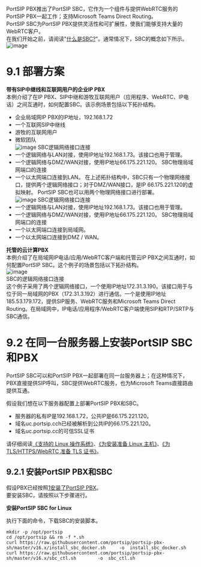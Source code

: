 PortSIP PBX推出了PortSIP SBC，它作为一个组件与提供WebRTC服务的PortSIP PBX一起工作；支持Microsoft Teams Direct Routing。  
PortSIP SBC为PortSIP PBX提供灵活性和可扩展性，使我们能够支持大量的WebRTC客户。  
在我们开始之前，请阅读"[什么是SBC?](https://support.portsip.com/tutorials/what-is-an-sbc)"。通常情况下，SBC的概念如下所示。  
![image](https://user-images.githubusercontent.com/112454775/217741986-8f856139-71fa-4ad8-ad4d-437cdd3daf31.png)
# 9.1 部署方案  
**带有SIP中继线和互联网用户的企业IP PBX**  
本例介绍了在IP PBX、SIP中继和游牧互联网用户（应用程序、WebRTC、IP电话）之间互通时，如何配置SBC。该示例场景包括以下拓扑结构。  
+ 企业局域网IP PBX的IP地址，192.168.1.72  
+ 一个互联网SIP中继线  
+ 游牧的互联网用户  
+ 微软团队  
![image](https://user-images.githubusercontent.com/112454775/217743875-fe77e3d1-e95b-4bac-b65d-b4b59f5a1394.png)
SBC逻辑网络接口连接
+ 一个逻辑网络与LAN对接，使用IP地址192.168.1.73。该接口也用于管理。
+ 一个逻辑网络与DMZ/WAN对接，使用IP地址66.175.221.120。
SBC物理局域网端口的连接
+ 一个以太网端口连接到LAN。
在上述拓扑结构中，SBC只有一个物理网络接口，提供两个逻辑网络接口；对于DMZ/WAN接口，是IP 66.175.221.120的虚拟映射。
PortSIP SBC也可以用两个物理网络接口进行部署。  
![image](https://user-images.githubusercontent.com/112454775/217744450-8666c4a1-6b3e-473f-a17f-8f888db98831.png)
SBC逻辑网络接口连接
+ 一个逻辑网络与LAN对接，使用IP地址192.168.1.73。该接口也用于管理。
+ 一个逻辑网络与DMZ/WAN对接，使用IP地址66.175.221.120。
SBC物理局域网端口的连接
+ 一个以太网端口连接到局域网。
+ 一个以太网端口连接到DMZ / WAN。  
  
**托管的云计算PBX**  
本例介绍了在局域网IP电话/应用/WebRTC客户端和托管云IP PBX之间互通时，如何配置PortSIP SBC。这个例子的场景包括以下拓扑结构。   
![image](https://user-images.githubusercontent.com/112454775/217745799-7e804c3d-9312-42d9-94da-cec1504a90a2.png)  
SBC的逻辑网络接口连接  
这个例子采用了两个逻辑网络接口，一个使用IP地址172.31.3.190。该接口用于与位于同一局域网的PBX（172.31.3.192）进行通信。一个是使用IP地址185.53.179.172，提供SIP服务、WebRTC服务和Microsoft Teams Direct Routing。在局域网中，IP电话/应用程序/WebRTC客户端使用SIP和RTP/SRTP与SBC通信。
# 9.2 在同一台服务器上安装PortSIP SBC和PBX
PortSIP SBC可以和PortSIP PBX一起部署在同一台服务器上；在这种情况下，PBX直接提供SIP呼叫，SBC提供WebRTC服务，也为Microsoft Teams直接路由提供互通。  
  
假设我们想在以下服务器配置上部署PortSIP PBX和SBC。  
  
+ 服务器的私有IP是192.168.1.72，公共IP是66.175.221.120。
+ 域名uc.portsip.cch已经被解析到公共IP的66.175.221.120。
+ 域名uc.portsip.cc的可信SSL证书
  
请仔细阅读[《支持的 Linux 操作系统》](https://support.portsip.com/portsip-pbx-user-guide/portsip-pbx-administration-guide-v16.x/1-installation-of-the-portsip-pbx#supported-linux-os)、[《为安装准备 Linux 主机》](https://support.portsip.com/portsip-pbx-user-guide/portsip-pbx-administration-guide-v16.x/1-installation-of-the-portsip-pbx#preparing-the-linux-host-machine-for-installation)、[《为 TLS/HTTPS/WebRTC 准备 TLS 证书》](https://support.portsip.com/tutorials/preparing-tls-certificates-for-tls-https-webrtc)。
  
## 9.2.1 安装PortSIP PBX和SBC
假设PBX已经按照[1安装了PortSIP PBX](https://support.portsip.com/portsip-pbx-administration-guide/1-installation-of-the-portsip-pbx)。  
要安装SBC，请按照以下步骤进行。
  
**安装PortSIP SBC for Linux**  
  
执行下面的命令，下载SBC的安装脚本。  
```
mkdir -p /opt/portsip
cd /opt/portsip && rm -f *.sh
curl https://raw.githubusercontent.com/portsip/portsip-pbx-sh/master/v16.x/install_sbc_docker.sh     -o  install_sbc_docker.sh
curl https://raw.githubusercontent.com/portsip/portsip-pbx-sh/master/v16.x/sbc_ctl.sh        -o  sbc_ctl.sh
```


